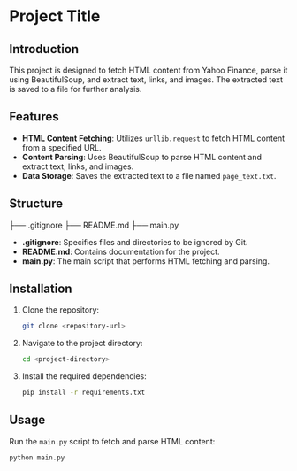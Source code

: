 # Project Title

## Introduction

This project is designed to fetch HTML content from Yahoo Finance, parse it using BeautifulSoup, and extract text, links, and images. The extracted text is saved to a file for further analysis.

## Features

- **HTML Content Fetching**: Utilizes `urllib.request` to fetch HTML content from a specified URL.
- **Content Parsing**: Uses BeautifulSoup to parse HTML content and extract text, links, and images.
- **Data Storage**: Saves the extracted text to a file named `page_text.txt`.

## Structure

├── .gitignore ├── README.md  ├── main.py

- **.gitignore**: Specifies files and directories to be ignored by Git.
- **README.md**: Contains documentation for the project.
- **main.py**: The main script that performs HTML fetching and parsing.

## Installation

1. Clone the repository:
   ```bash
   git clone <repository-url>
   ```
2. Navigate to the project directory:
   ```bash
   cd <project-directory>
   ```
3. Install the required dependencies:
   ```bash
   pip install -r requirements.txt
   ```

## Usage

Run the `main.py` script to fetch and parse HTML content: 
    
    python main.py